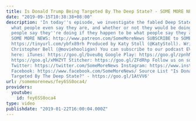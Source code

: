 ```yaml
---
title: Is Donald Trump Being Targeted By The Deep State? - SOME MORE NEWS
date: "2019-09-15T10:38:38+08:00"
description: 'In today''s episode, we investigate the fabled Deep State to find out
  what people even say they are, and whether or not they would be doing the things
  people say they''re doing if they happen to be what people say they are. Support
  SOME MORE NEWS: http://www.patreon.com/SomeMoreNews SUBSCRIBE to SOME MORE NEWS:
  https://tinyurl.com/ybfx89rh Produced by Katy Stoll (@KatyStoll). Written by David
  Christopher Bell (@moviehooligan) You can subscribe to our podcast EVEN MORE NEWS
  here: iTunes: https://goo.gl/bveu8q Google Play: https://goo.gl/zpnhN9 Soundcloud:
  https://goo.gl/xMHZYT Stitcher: https://goo.gl/ZFdRhp Follow us on social Media!
  Twitter: https://twitter.com/SomeMoreNews Instagram: https://www.instagram.com/SomeMoreNews/
  Facebook: https://www.facebook.com/SomeMoreNews/ Source List "Is Donald Trump Being
  Targeted By The Deep State?" - https://goo.gl/1AtVV6'
url: /somemorenews/fey6SS0oca4/
providers:
  youtube:
    id: fey6SS0oca4
type: video
publishdate: "2019-01-22T16:00:04.000Z"
---
```

